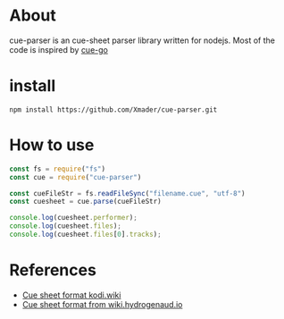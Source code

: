 # About

cue-parser is an cue-sheet parser library written for nodejs.
Most of the code is inspired by [cue-go](https://github.com/vchimishuk/cue-go)

# install

```
npm install https://github.com/Xmader/cue-parser.git
```

# How to use

```javascript
const fs = require("fs")
const cue = require("cue-parser")

const cueFileStr = fs.readFileSync("filename.cue", "utf-8")
const cuesheet = cue.parse(cueFileStr)

console.log(cuesheet.performer);
console.log(cuesheet.files);
console.log(cuesheet.files[0].tracks);
```

# References

- [Cue sheet format kodi.wiki](http://kodi.wiki/view/Cue_sheets)
- [Cue sheet format from wiki.hydrogenaud.io](http://wiki.hydrogenaud.io/index.php?title=Cue_sheet)
